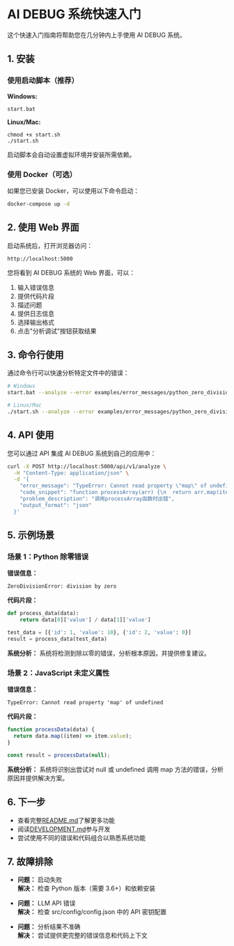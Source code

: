 # AI DEBUG 系统快速入门

这个快速入门指南将帮助您在几分钟内上手使用 AI DEBUG 系统。

## 1. 安装

### 使用启动脚本（推荐）

**Windows:**

```
start.bat
```

**Linux/Mac:**

```
chmod +x start.sh
./start.sh
```

启动脚本会自动设置虚拟环境并安装所需依赖。

### 使用 Docker（可选）

如果您已安装 Docker，可以使用以下命令启动：

```bash
docker-compose up -d
```

## 2. 使用 Web 界面

启动系统后，打开浏览器访问：

```
http://localhost:5000
```

您将看到 AI DEBUG 系统的 Web 界面，可以：

1. 输入错误信息
2. 提供代码片段
3. 描述问题
4. 提供日志信息
5. 选择输出格式
6. 点击"分析调试"按钮获取结果

## 3. 命令行使用

通过命令行可以快速分析特定文件中的错误：

```bash
# Windows
start.bat --analyze --error examples/error_messages/python_zero_division.txt --code examples/code_snippets/python_division.py

# Linux/Mac
./start.sh --analyze --error examples/error_messages/python_zero_division.txt --code examples/code_snippets/python_division.py
```

## 4. API 使用

您可以通过 API 集成 AI DEBUG 系统到自己的应用中：

```bash
curl -X POST http://localhost:5000/api/v1/analyze \
  -H "Content-Type: application/json" \
  -d '{
    "error_message": "TypeError: Cannot read property \"map\" of undefined",
    "code_snippet": "function processArray(arr) {\n  return arr.map(item => item.value);\n}",
    "problem_description": "调用processArray函数时出错",
    "output_format": "json"
  }'
```

## 5. 示例场景

### 场景 1：Python 除零错误

**错误信息：**

```
ZeroDivisionError: division by zero
```

**代码片段：**

```python
def process_data(data):
    return data[0]['value'] / data[1]['value']

test_data = [{'id': 1, 'value': 10}, {'id': 2, 'value': 0}]
result = process_data(test_data)
```

**系统分析：** 系统将检测到除以零的错误，分析根本原因，并提供修复建议。

### 场景 2：JavaScript 未定义属性

**错误信息：**

```
TypeError: Cannot read property 'map' of undefined
```

**代码片段：**

```javascript
function processData(data) {
  return data.map((item) => item.value);
}

const result = processData(null);
```

**系统分析：** 系统将识别出尝试对 null 或 undefined 调用 map 方法的错误，分析原因并提供解决方案。

## 6. 下一步

- 查看完整[README.md](README.md)了解更多功能
- 阅读[DEVELOPMENT.md](DEVELOPMENT.md)参与开发
- 尝试使用不同的错误和代码组合以熟悉系统功能

## 7. 故障排除

- **问题：** 启动失败  
  **解决：** 检查 Python 版本（需要 3.6+）和依赖安装

- **问题：** LLM API 错误  
  **解决：** 检查 src/config/config.json 中的 API 密钥配置

- **问题：** 分析结果不准确  
  **解决：** 尝试提供更完整的错误信息和代码上下文
